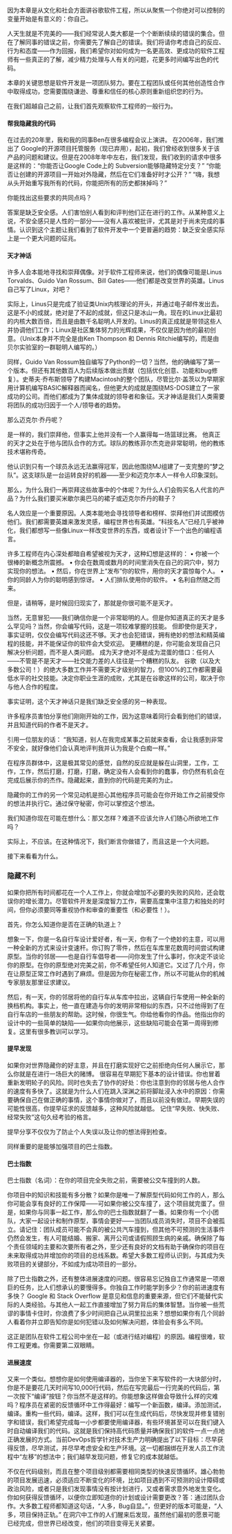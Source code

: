 因为本章是从文化和社会方面讲谷歌软件工程，所以从聚焦一个你绝对可以控制的变量开始是有意义的：你自己。

人天生就是不完美的——我们经常说人类大都是一个个断断续续的错误的集合。但在了解同事的错误之前，你需要先了解自己的错误。我们将请你考虑自己的反应、行为和态度——作为回报，我们希望你对如何成为一名更高效、更成功的软件工程师有一些真正的了解，减少精力处理与人有关的问题，花更多时间编写出色的代码。

本章的关键思想是软件开发是一项团队努力。要在工程团队或任何其他创造性合作中取得成功，您需要围绕谦逊、尊重和信任的核心原则重新组织您的行为。

在我们超越自己之前，让我们首先观察软件工程师的一般行为。

#### 帮我隐藏我的代码

在过去的20年里，我和我的同事Ben在很多编程会议上演讲。 在2006年，我们推出了 Google的开源项目托管服务（现已弃用），起初，我们曾经收到很多关于该产品的问题和建议。但是在2008年年中左右，我们发现，我们收到的请求中很多是这样的：“你能否让Google Code上的 Subversion能够隐藏特定分支？” “你能否让创建的开源项目一开始对外隐藏，然后在它们准备好时才公开？” “嗨，我想从头开始重写我所有的代码，你能把所有的历史都抹掉吗？”

你能找出这些要求的共同点吗？

答案是缺乏安全感。人们害怕别人看到和评判他们正在进行的工作。从某种意义上说，不安全感只是人性的一部分——没有人喜欢被批评，尤其是对于尚未完成的事情。认识到这个主题让我们看到了软件开发中一个更普遍的趋势：缺乏安全感实际上是一个更大问题的征兆。 

#### 天才神话
许多人会本能地寻找和崇拜偶像。对于软件工程师来说，他们的偶像可能是Linus Torvalds、Guido Van Rossum、Bill Gates——他们都是改变世界的英雄。Linus自己写了Linux，对吧？

实际上，Linus只是完成了验证类Unix内核理论的开头，并通过电子邮件发出去。这是不小的成就，绝对是了不起的成就，但这只是冰山一角。现在的Linux比最初的内核大数百倍，而且是由数千名聪明人开发的。Linus的真正成就是带领这些人并协调他们工作；Linux是社区集体努力的光辉成果，不仅仅是因为他的最初创意。（Unix本身并不完全是由Ken Thompson 和 Dennis Ritchie编写的，而是由贝尔实验室的一群聪明人编写的。）

同样，Guido Van Rossum独自编写了Python的一切？当然，他的确编写了第一个版本。但还有其他数百人为后续版本做出贡献（包括优化创意、功能和bug修复）。史蒂夫·乔布斯领导了构建Macintosh的整个团队，尽管比尔·盖茨以为早期家用计算机编写BASIC解释器而闻名，但他更大的成就是围绕MS-DOS建立了一家成功的公司。而他们都成为了集体成就的领导者和象征。天才神话是我们人类需要将团队的成功归因于一个人/领导者的趋势。

那么迈克尔·乔丹呢？

是一样的，我们崇拜他，但事实上他并没有一个人赢得每一场篮球比赛。 他真正的天才之处在于他与团队合作的方式。球队的教练菲尔杰克逊非常聪明，他的教练技术堪称传奇。

他认识到只有一个球员永远无法赢得冠军，因此他围绕MJ组建了一支完整的“梦之队”。这支球队是一台运转良好的机器——至少和迈克尔本人一样令人印象深刻。

那么，为什么我们一再崇拜这些故事中的个体呢？为什么人们会购买名人代言的产品？为什么我们要买米歇尔奥巴马的裙子或迈克尔乔丹的鞋子？

名人效应是一个重要原因。人类本能地会寻找领导者和榜样、崇拜他们并试图模仿他们。我们都需要英雄来激发灵感，编程世界也有英雄。“科技名人”已经几乎被神化，我们都想写一些像Linux一样改变世界的东西，或者设计下一个出色的编程语言。

许多工程师在内心深处都暗自希望被视为天才，这种幻想是这样的：
• 你被一个很棒的新概念所震撼。
• 你会在数周或数月的时间里消失在自己的洞穴中，努力实现你的想法。
• 然后，你在世界上“发布”你的软件，用你的天才震惊每个人。
• 你的同龄人为你的聪明感到惊讶。 
• 人们排队使用你的软件。
• 名利自然随之而来。

但是，请稍等，是时候回归现实了，那就是你很可能不是天才。

当然，无意冒犯——我们确信你是一个非常聪明的人。但是你知道真正的天才是多么罕见吗？当然，你会编写代码，这是一项较难掌握的技能。 但即使你是天才，事实证明，仅仅会编写代码这还不够。天才也会犯错误，拥有绝妙的想法和精英编程的技能，并不能保证你的软件会大受欢迎。 更糟糕的是，你可能会发现自己只解决分析问题，而不是人类问题。 成为天才绝对不是成为混蛋的借口：任何人——不管是不是天才——社交能力差的人往往是一个糟糕的队友。 谷歌（以及大多数公司！）的绝大多数工作并不需要天才级别的智力，但100%的工作都需要最低水平的社交技能。决定你职业生涯的成败，尤其是在谷歌这样的公司，取决于你与他人合作的程度。  

事实证明，这个天才神话只是我们缺乏安全感的另一种表现。

许多程序员害怕分享他们刚刚开始的工作，因为这意味着同行会看到他们的错误，并且知道代码的作者不是天才。

引用一位朋友的话：
“我知道，别人在我完成某事之前就来查看，会让我感到非常不安全，就好像他们会认真地评判我并认为我是个白痴一样。”

在程序员群体中，这是极其常见的感觉，自然的反应就是躲在山洞里，工作，工作，工作，然后打磨，打磨，打磨，确定没有人会看到你的蠢事，你仍然有机会在完成后展示你的杰作。隐藏起来，直到你的代码是完美的为止。

隐藏你的工作的另一个常见动机是担心其他程序员可能会在你开始工作之前接受你的想法并执行它。通过保守秘密，你可以掌控这个想法。

我们知道你现在可能在想什么：那又怎样？难道不应该允许人们随心所欲地工作吗？

实际上，不应该。在这种情况下，我们断言你做错了，而且这是一个大问题。

接下来看看为什么。

### 隐藏不利
如果你把所有时间都花在一个人工作上，你就会增加不必要的失败的风险，还会耽误你的增长潜力。尽管软件开发是深度智力工作，需要高度集中注意力和独处的时间，但你必须要同等重视协作和审查的重要性（和必要性！）。

首先，你怎么知道你是否在正确的轨道上？

想象一下，你是一名自行车设计爱好者，有一天，你有了一个绝妙的主意，可以用一种全新的方式来设计变速杆。你订购了零件，然后在车库里花数周时间尝试构建原型。当你的邻居——也是自行车倡导者——问你发生了什么事时，你决定不谈论你的原型。在你的原型绝对完美之前，你不希望任何人知道它。又过了几个月，你在让原型正常工作时遇到了麻烦。但是因为你在秘密工作，所以不可能从你的机械专家朋友那里征求建议。

然后，有一天，你的邻居将他的自行车从车库中拉出，这辆自行车使用一种全新的换档机构。事实上，他一直在建造与你的发明非常相似的东西，只不过他得到了在自行车店的一些朋友的帮助。这时候，你很生气。你给他看你的作品。他指出你的设计中的一些简单的缺陷——如果你向他展示，这些缺陷可能会在第一周得到修复。这里有很多教训可以学习。

#### 提早发现
如果你对世界隐藏你的好主意，并且在打磨实现好它之前拒绝向任何人展示它，那么你就是在进行一场巨大的赌博。 很容易在早期犯下基本的设计错误。你也冒着重新发明轮子的风险。同时也失去了协作的好处：你也注意到你的邻居与他人合作的速度有多快了。这就是为什么人们在跳入深渊之前将脚趾浸入水中的原因：你需要确保自己在做正确的事情，这个事情你做对了，而且以前没有做过。早期失误的可能性很高，你提早征求的反馈越多，这种风险就越低。 记住“早失败、快失败、经常失败”这句久经考验的格言。

提早分享不仅仅为了防止个人失误以及让你的想法得到检查。

同样重要的是能够加强项目的巴士指数。 

#### 巴士指数
巴士指数（名词）：在你的项目完全失败之前，需要被公交车撞到的人数。

你项目中的知识和技能有多分散？如果你是唯一了解原型代码如何工作的人，那么你可能会享有良好的工作保障——可如果你被公交车撞了，这个项目就完蛋了。但是，如果你与同事一起工作，那么你的巴士指数就翻了一番。如果你有一个小团队，大家一起设计和制作原型，事情会更好——当团队成员消失时，项目不会被孤立。请记住：团队成员可能不会真的被公共汽车撞到，但其他不可预测的生活事件仍然会发生，有人可能结婚、搬家、离开公司或请假照顾生病的亲戚。确保除了每个责任领域的主要和次要所有者之外，至少还有良好的文档有助于确保你的项目在未来取得成功并增加你的项目的总线系数。希望大多数工程师认识到，与其成为失败项目的关键部分，不如成为成功项目的一部分。

除了巴士指数之外，还有整体进展速度的问题。很容易忘记独自工作通常是一项艰巨的任务，比人们想承认的要慢得多。你独自工作时能学到多少？你的前进速度有多快？ Google 和 Stack Overflow 是意见和信息的重要来源，但它们不能替代实际的人类经验。与其他人一起工作直接增加了努力背后的集体智慧。当你被一些荒谬的事情卡住时，你浪费了多少时间把自己从洞里拉出来？想想如果你有几个同龄人看着你并立即告知你是如何犯错以及如何解决问题，体验会有多么不同。

这正是团队在软件工程公司中坐在一起（或进行结对编程）的原因。编程很难，软件工程更难。你需要第二双眼睛。

#### 进展速度

又来一个类似。想想你是如何使用编译器的，当你坐下来写软件的一大块部分时，你是不是要花几天时间写10,000行代码，然后在写完最后一行完美的代码后，第一次按下“编译”按钮？你当然不是这样的。你能想象这样做会导致什么样的灾难吗？程序员在紧密的反馈循环中工作得最好：编写一个新函数，编译。添加测试，编译。重构一些代码，编译。这样，我们可以在生成代码后，尽快发现并修复错别字和错误，我们希望完成每一小步都要使用编译器，有些环境甚至可以在我们键入时自动编译我们的代码。这就是我们保持高代码质量并确保我们的软件一点一点地正确发展的方式。当前DevOps哲学针对技术生产力明确提出了以下目标：尽早获得反馈，尽早测试，并尽早考虑安全和生产环境。这一切都捆绑在开发人员工作流程中“左移”的想法中；我们越早发现问题，修复它的成本就越低。

不仅在代码级别，而且在整个项目级别都需要相同类型的快速反馈循环。雄心勃勃的项目发展迅速，必须适应不断变化的环境，比如项目遇到不可预测的设计障碍或政治风险，或者只是我们发现事情没有按计划进行，又或者需求意外地发生变化。你如何获得反馈循环，以便你立即知道你的计划或设计需要更改？答：通过团队合作。大多数工程师都知道这句话，“人多，Bug自显。”，但更好的版本可能是，“人多，项目保持正轨。” 在洞穴中工作的人们醒来后发现，虽然他们最初的愿景可能已经完成，但世界已经改变，他们的项目变得无关紧要。

















